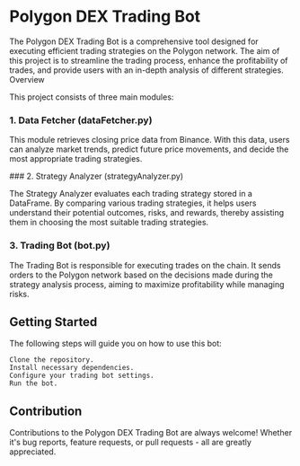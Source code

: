 # Polygon DEX Trading Bot

The Polygon DEX Trading Bot is a comprehensive tool designed for executing efficient trading strategies on the Polygon network. The aim of this project is to streamline the trading process, enhance the profitability of trades, and provide users with an in-depth analysis of different strategies.
Overview

This project consists of three main modules:

### 1. Data Fetcher (dataFetcher.py)

This module retrieves closing price data from Binance. With this data, users can analyze market trends, predict future price movements, and decide the most appropriate trading strategies.

### 2. Strategy Analyzer (strategyAnalyzer.py)

The Strategy Analyzer evaluates each trading strategy stored in a DataFrame. By comparing various trading strategies, it helps users understand their potential outcomes, risks, and rewards, thereby assisting them in choosing the most suitable trading strategies.

### 3. Trading Bot (bot.py)

The Trading Bot is responsible for executing trades on the chain. It sends orders to the Polygon network based on the decisions made during the strategy analysis process, aiming to maximize profitability while managing risks.

## Getting Started

The following steps will guide you on how to use this bot:

    Clone the repository.
    Install necessary dependencies.
    Configure your trading bot settings.
    Run the bot.

## Contribution

Contributions to the Polygon DEX Trading Bot are always welcome! Whether it's bug reports, feature requests, or pull requests - all are greatly appreciated.
